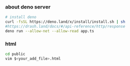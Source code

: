 ### about deno server
```bash
# install deno
curl -fsSL https://deno.land/x/install/install.sh | sh
#https://drash.land/docs/#/api-reference/http/response
deno run --allow-net --allow-read app.ts
```

### html
```bash
cd public
vim $<your_add_file>.html
```